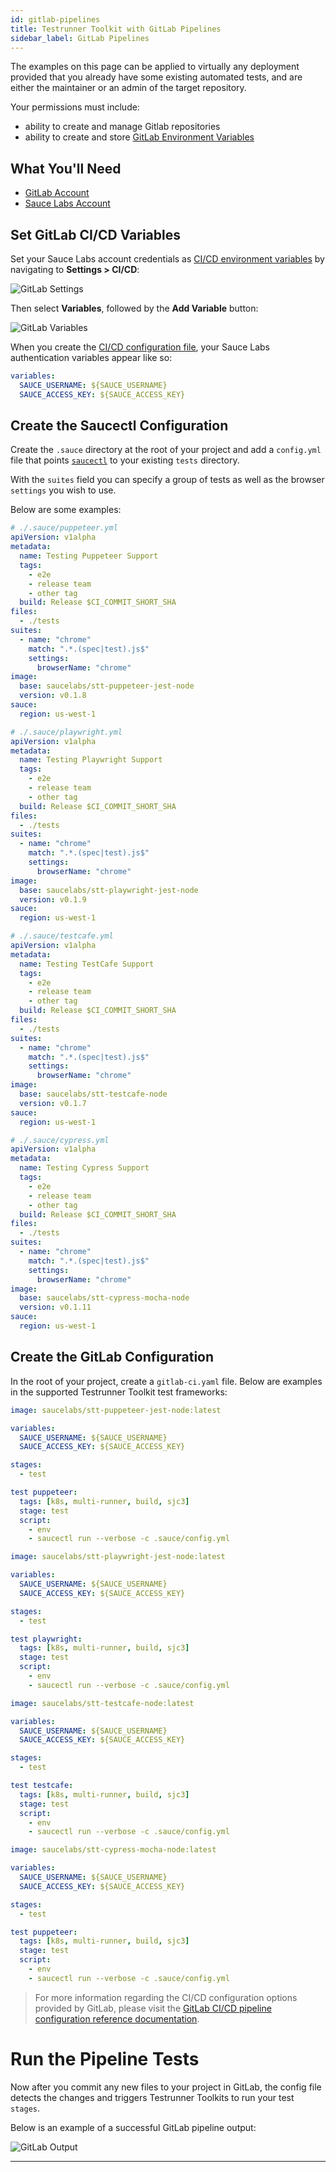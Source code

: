 ```yaml
---
id: gitlab-pipelines
title: Testrunner Toolkit with GitLab Pipelines
sidebar_label: GitLab Pipelines
---
```


The examples on this page can be applied to virtually any deployment provided that you already have some existing automated tests, and are either the maintainer or an admin of the target repository. 

Your permissions must include:

* ability to create and manage Gitlab repositories
* ability to create and store [GitLab Environment Variables](https://docs.gitlab.com/ee/ci/variables/README.html)

## What You'll Need

* [GitLab Account](https://gitlab.com/users/sign_in)
* [Sauce Labs Account](https://saucelabs.com/sign-up)

## Set GitLab CI/CD Variables

Set your Sauce Labs account credentials as [CI/CD environment variables](https://docs.gitlab.com/ee/security/cicd_environment_variables.html) by navigating to __Settings > CI/CD__:

   ![GitLab Settings](assets/gitlab-settings.png)

Then select __Variables__, followed by the __Add Variable__ button:

   ![GitLab Variables](assets/gitlab-variables.png)
   
When you create the [CI/CD configuration file](#create-the-gitlab-configuration), your Sauce Labs authentication variables appear like so:

```yaml
variables:
  SAUCE_USERNAME: ${SAUCE_USERNAME}
  SAUCE_ACCESS_KEY: ${SAUCE_ACCESS_KEY}
```

## Create the Saucectl Configuration

Create the `.sauce` directory at the root of your project and add a `config.yml` file that points [`saucectl`](cli-reference.md) to your existing `tests` directory. 

With the `suites` field you can specify a group of tests as well as the browser `settings` you wish to use.

Below are some examples:

<!--DOCUSAURUS_CODE_TABS-->
<!--puppeteer-->

```yaml
# ./.sauce/puppeteer.yml
apiVersion: v1alpha
metadata:
  name: Testing Puppeteer Support
  tags:
    - e2e
    - release team
    - other tag
  build: Release $CI_COMMIT_SHORT_SHA
files:
  - ./tests
suites:
  - name: "chrome"
    match: ".*.(spec|test).js$"
    settings:
      browserName: "chrome"
image:
  base: saucelabs/stt-puppeteer-jest-node
  version: v0.1.8
sauce:
  region: us-west-1
```

<!--playwright-->

```yaml
# ./.sauce/playwright.yml
apiVersion: v1alpha
metadata:
  name: Testing Playwright Support
  tags:
    - e2e
    - release team
    - other tag
  build: Release $CI_COMMIT_SHORT_SHA
files:
  - ./tests
suites:
  - name: "chrome"
    match: ".*.(spec|test).js$"
    settings:
      browserName: "chrome"
image:
  base: saucelabs/stt-playwright-jest-node
  version: v0.1.9
sauce:
  region: us-west-1
```

<!--testcafe-->

```yaml
# ./.sauce/testcafe.yml
apiVersion: v1alpha
metadata:
  name: Testing TestCafe Support
  tags:
    - e2e
    - release team
    - other tag
  build: Release $CI_COMMIT_SHORT_SHA
files:
  - ./tests
suites:
  - name: "chrome"
    match: ".*.(spec|test).js$"
    settings:
      browserName: "chrome"
image:
  base: saucelabs/stt-testcafe-node
  version: v0.1.7
sauce:
  region: us-west-1
```

<!--cypress-->

```yaml
# ./.sauce/cypress.yml
apiVersion: v1alpha
metadata:
  name: Testing Cypress Support
  tags:
    - e2e
    - release team
    - other tag
  build: Release $CI_COMMIT_SHORT_SHA
files:
  - ./tests
suites:
  - name: "chrome"
    match: ".*.(spec|test).js$"
    settings:
      browserName: "chrome"
image:
  base: saucelabs/stt-cypress-mocha-node
  version: v0.1.11
sauce:
  region: us-west-1
```

<!--END_DOCUSAURUS_CODE_TABS-->

## Create the GitLab Configuration

In the root of your project, create a `gitlab-ci.yaml` file. Below are examples in the supported Testrunner Toolkit test frameworks:

<!--DOCUSAURUS_CODE_TABS-->
<!--puppeteer-->

```yaml
image: saucelabs/stt-puppeteer-jest-node:latest

variables:
  SAUCE_USERNAME: ${SAUCE_USERNAME}
  SAUCE_ACCESS_KEY: ${SAUCE_ACCESS_KEY}

stages:
  - test

test puppeteer:
  tags: [k8s, multi-runner, build, sjc3]
  stage: test
  script:
    - env
    - saucectl run --verbose -c .sauce/config.yml
```

<!--playwright-->

```yaml
image: saucelabs/stt-playwright-jest-node:latest

variables:
  SAUCE_USERNAME: ${SAUCE_USERNAME}
  SAUCE_ACCESS_KEY: ${SAUCE_ACCESS_KEY}

stages:
  - test

test playwright:
  tags: [k8s, multi-runner, build, sjc3]
  stage: test
  script:
    - env
    - saucectl run --verbose -c .sauce/config.yml
```

<!--testcafe-->

```yaml
image: saucelabs/stt-testcafe-node:latest

variables:
  SAUCE_USERNAME: ${SAUCE_USERNAME}
  SAUCE_ACCESS_KEY: ${SAUCE_ACCESS_KEY}

stages:
  - test

test testcafe:
  tags: [k8s, multi-runner, build, sjc3]
  stage: test
  script:
    - env
    - saucectl run --verbose -c .sauce/config.yml
```

<!--cypress-->

```yaml
image: saucelabs/stt-cypress-mocha-node:latest

variables:
  SAUCE_USERNAME: ${SAUCE_USERNAME}
  SAUCE_ACCESS_KEY: ${SAUCE_ACCESS_KEY}

stages:
  - test

test puppeteer:
  tags: [k8s, multi-runner, build, sjc3]
  stage: test
  script:
    - env
    - saucectl run --verbose -c .sauce/config.yml
```

<!--END_DOCUSAURUS_CODE_TABS-->

> For more information regarding the CI/CD configuration options provided by GitLab, please visit the [GitLab CI/CD pipeline configuration reference documentation](https://docs.gitlab.com/ee/ci/yaml/README.html).

# Run the Pipeline Tests

Now after you commit any new files to your project in GitLab, the config file detects the changes and triggers Testrunner Toolkits to run your test `stages`. 

Below is an example of a successful GitLab pipeline output:

 ![GitLab Output](assets/gitlab-output.png)
 
---
